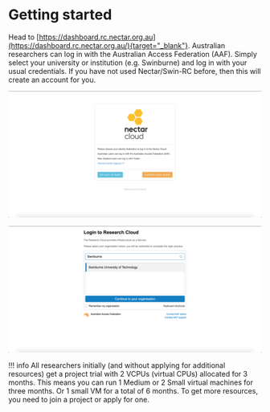 # Getting started

Head to [https://dashboard.rc.nectar.org.au](https://dashboard.rc.nectar.org.au/){target="_blank"}.
Australian researchers can log in with the Australian Access Federation (AAF).
Simply select your university or institution (e.g. Swinburne) and log in with your usual credentials. If you have not used Nectar/Swin-RC before, then this will create an account for you.

![](images/aaf_login1.png)

![](images/aaf_login2.png)

!!! info
    All researchers initially (and without applying for additional resources) get a project trial with 2 VCPUs (virtual CPUs) allocated for 3 months.
    This means you can run 1 Medium or 2 Small virtual machines for three months. Or 1 small VM for a total of 6 months.
    To get more resources, you need to join a project or apply for one.

